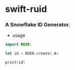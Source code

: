 # swift-ruid

### A Snowflake ID Generator.

- usage
``` swift
import RUID

let id = RUID.create(.A)

print(id)
    
```
